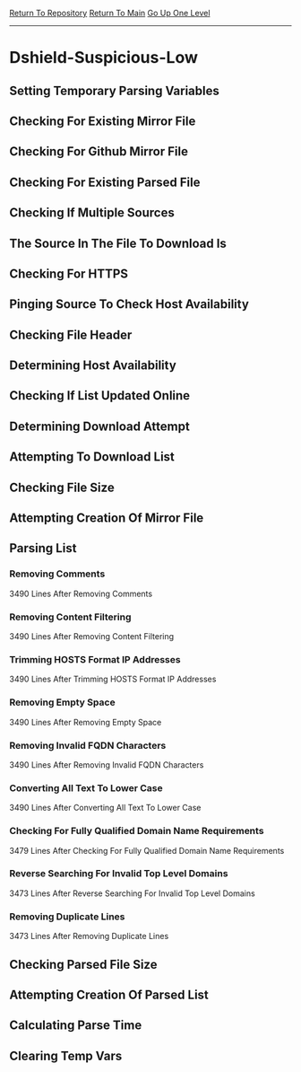 [Return To Repository](https://github.com/deathbybandaid/piholeparser/)
[Return To Main](https://github.com/deathbybandaid/piholeparser/blob/master/RecentRunLogs/Mainlog.md)
[Go Up One Level](https://github.com/deathbybandaid/piholeparser/blob/master/RecentRunLogs/TopLevelScripts/30-Processing-Blacklists.md)
____________________________________
# Dshield-Suspicious-Low
## Setting Temporary Parsing Variables
## Checking For Existing Mirror File
## Checking For Github Mirror File
## Checking For Existing Parsed File
## Checking If Multiple Sources
## The Source In The File To Download Is
## Checking For HTTPS
## Pinging Source To Check Host Availability
## Checking File Header
## Determining Host Availability
## Checking If List Updated Online
## Determining Download Attempt
## Attempting To Download List
## Checking File Size
## Attempting Creation Of Mirror File
## Parsing List
### Removing Comments
3490 Lines After Removing Comments
### Removing Content Filtering
3490 Lines After Removing Content Filtering
### Trimming HOSTS Format IP Addresses
3490 Lines After Trimming HOSTS Format IP Addresses
### Removing Empty Space
3490 Lines After Removing Empty Space
### Removing Invalid FQDN Characters
3490 Lines After Removing Invalid FQDN Characters
### Converting All Text To Lower Case
3490 Lines After Converting All Text To Lower Case
### Checking For Fully Qualified Domain Name Requirements
3479 Lines After Checking For Fully Qualified Domain Name Requirements
### Reverse Searching For Invalid Top Level Domains
3473 Lines After Reverse Searching For Invalid Top Level Domains
### Removing Duplicate Lines
3473 Lines After Removing Duplicate Lines
## Checking Parsed File Size
## Attempting Creation Of Parsed List
## Calculating Parse Time
## Clearing Temp Vars
